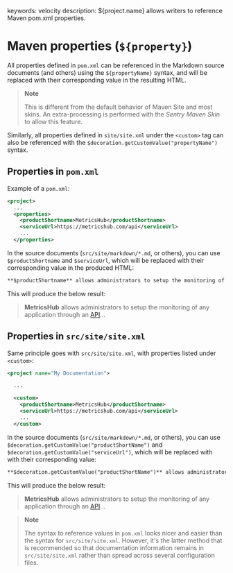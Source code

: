 keywords: velocity
description: ${project.name} allows writers to reference Maven pom.xml properties.

# Maven properties (`${property}`)

<!-- MACRO{toc|fromDepth=1|toDepth=2|id=toc} -->

All properties defined in `pom.xml` can be referenced in the Markdown source documents (and others) using the `${propertyName}` syntax, and will be replaced with their corresponding value in the resulting HTML.

> **Note**
>
> This is different from the default behavior of Maven Site and most skins. An extra-processing is performed with the *Sentry Maven Skin* to allow this feature.

Similarly, all properties defined in `site/site.xml` under the `<custom>` tag can also be referenced with the `$decoration.getCustomValue("propertyName")` syntax.

## Properties in `pom.xml`

Example of a `pom.xml`:

```xml
<project>
  ...
  <properties>
    <productShortname>MetricsHub</productShortname>
    <serviceUrl>https://metricshub.com/api</serviceUrl>
    ...
  </properties>
```

In the source documents (`src/site/markdown/*.md`, or others), you can use `$productShortname` and `$serviceUrl`, which will be replaced with their corresponding value in the produced HTML:

```md
**$productShortname** allows administrators to setup the monitoring of any application through an [API]($serviceUrl)...
```

This will produce the below result:

> **MetricsHub** allows administrators to setup the monitoring of any application through an [API](https://metricshub.com/api)...

## Properties in `src/site/site.xml`

Same principle goes with `src/site/site.xml`, with properties listed under `<custom>`:

```xml
<project name="My Documentation">

  ...

  <custom>
    <productShortname>MetricsHub</productShortname>
    <serviceUrl>https://metricshub.com/api</serviceUrl>
    ...
  </custom>

```

In the source documents (`src/site/markdown/*.md`, or others), you can use `$decoration.getCustomValue("productShortName")` and `$decoration.getCustomValue("serviceUrl")`, which will be replaced with with their corresponding value:

```md
**$decoration.getCustomValue("productShortName")** allows administrators to setup the monitoring of any application through an [API]($decoration.getCustomValue("serviceUrl"))...
```

This will produce the below result:

> **MetricsHub** allows administrators to setup the monitoring of any application through an [API](https://metricshub.com/api)...

> **Note**
>
> The syntax to reference values in `pom.xml` looks nicer and easier than the syntax for `src/site/site.xml`. However, it's the latter method that is recommended so that documentation information remains in `src/site/site.xml` rather than spread across several configuration files.
